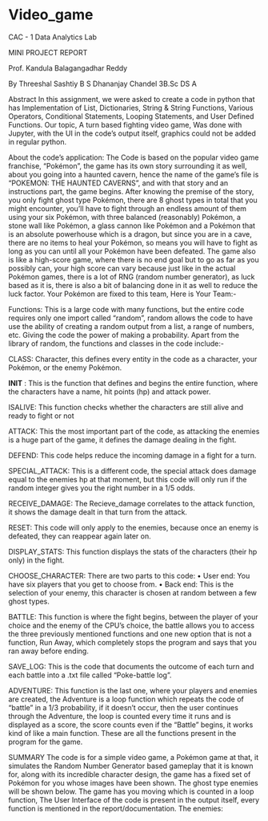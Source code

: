 # Video_game

 

CAC - 1
Data Analytics Lab

MINI PROJECT REPORT


Prof. 
Kandula Balagangadhar Reddy



By
Threeshal Sashtiy B S
Dhananjay Chandel
3B.Sc DS A



Abstract
In this assignment, we were asked to create a code in python that has Implementation of List, Dictionaries, String & String Functions, Various Operators, Conditional Statements, Looping Statements, and User Defined Functions. Our topic, A turn based fighting video game, Was done with Jupyter, with the UI in the code’s output itself, graphics could not be added in regular python.

About the code’s application:
The Code is based on the popular video game franchise, “Pokémon”, the game has its own story surrounding it as well, about you going into a haunted cavern, hence the name of the game’s file is “POKEMON: THE HAUNTED CAVERNS”, and with that story and an instructions part, the game begins.
After knowing the premise of the story, you only fight ghost type Pokémon, there are 8 ghost types in total that you might encounter, you’ll have to fight through an endless amount of them using your six Pokémon, with three balanced (reasonably) Pokémon, a stone wall like Pokémon, a glass cannon like Pokémon and a Pokémon that is an absolute powerhouse which is a dragon, but since you are in a cave, there are no items to heal your Pokémon, so means you will have to fight as long as you can until all your Pokémon have been defeated.
The game also is like a high-score game, where there is no end goal but to go as far as you possibly can, your high score can vary because just like in the actual Pokémon games, there is a lot of RNG (random number generator), as luck based as it is, there is also a bit of balancing done in it as well to reduce the luck factor.
Your Pokémon are fixed to this team, Here is Your Team:-
                                                                                                          




Functions:
This is a large code with many functions, but the entire code requires only one import called “random”, random allows the code to have use the ability of creating a random output from a list, a range of numbers, etc. Giving the code the power of making a probability.
Apart from the library of random, the functions and classes in the code include:-

CLASS: Character, this defines every entity in the code as a character, your Pokémon, or the enemy Pokémon.

__INIT__ : This is the function that defines and begins the entire function, where the characters have a name, hit points (hp) and attack power.

ISALIVE: This function checks whether the characters are still alive and ready to fight or not

ATTACK: This the most important part of the code, as attacking the enemies is a huge part of the game, it defines the damage dealing in the fight.

DEFEND: This code helps reduce the incoming damage in a fight for a turn.

SPECIAL_ATTACK: This is a different code, the special attack does damage equal to the enemies hp at that moment, but this code will only run if the random integer gives you the right number in a 1/5 odds.

RECEIVE_DAMAGE:  The Recieve_damage correlates to the attack function, it shows the damage dealt in that turn from the attack.

RESET: This code will only apply to the enemies, because once an enemy is defeated, they can reappear again later on.

DISPLAY_STATS: This function displays the stats of the characters (their hp only) in the fight.

CHOOSE_CHARACTER: There are two parts to this code:
•	User end: You have six players that you get to choose from.
•	Back end: This is the selection of your enemy, this character is chosen at random between a few ghost types.

BATTLE: This function is where the fight begins, between the player of your choice and the enemy of the CPU’s choice, the battle allows you to access the three previously mentioned functions and one new option that is not a function, Run Away, which completely stops the program and says that you ran away before ending.

SAVE_LOG: This is the code that documents the outcome of each turn and each battle into a .txt file called “Poke-battle log”.

ADVENTURE:  This function is the last one, where your players and enemies are created, the Adventure is a loop function which repeats the code of “battle” in a 1/3 probability, if it doesn’t occur, then the user continues through the Adventure, the loop is counted every time it runs and is displayed as a score, the score counts even if the “Battle” begins, it works kind of like a main function.
These are all the functions present in the program for the game.








SUMMARY
The code is for a simple video game, a Pokémon game at that, it simulates the Random Number Generator based gameplay that it is known for, along with its incredible character design, the game has a fixed set of Pokémon for you whose images have been shown. The ghost type enemies will be shown below. The game has you moving which is counted in a loop function, The User Interface of the code is present in the output itself, every function is mentioned in the report/documentation.
The enemies:
                                                                                                                                 
